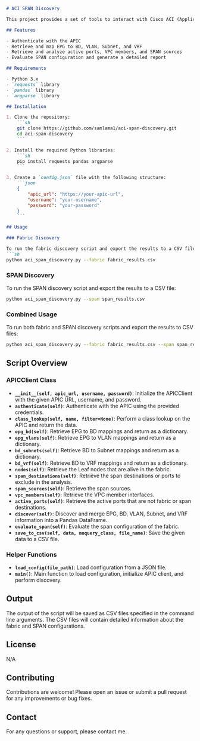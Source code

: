 ```markdown
# ACI SPAN Discovery

This project provides a set of tools to interact with Cisco ACI (Application Centric Infrastructure) APIC (Application Policy Infrastructure Controller) to gather and analyze SPAN (Switched Port Analyzer) information. The script performs multiple API calls to the APICs to gather information about EPGs, BDs, VLANs, Subnets, VRFs, and SPAN configurations.

## Features

- Authenticate with the APIC
- Retrieve and map EPG to BD, VLAN, Subnet, and VRF
- Retrieve and analyze active ports, VPC members, and SPAN sources
- Evaluate SPAN configuration and generate a detailed report

## Requirements

- Python 3.x
- `requests` library
- `pandas` library
- `argparse` library

## Installation

1. Clone the repository:
    ```sh
    git clone https://github.com/samlama1/aci-span-discovery.git
    cd aci-span-discovery
    ```

2. Install the required Python libraries:
    ```sh
    pip install requests pandas argparse
    ```

3. Create a `config.json` file with the following structure:
    ```json
    {
        "apic_url": "https://your-apic-url",
        "username": "your-username",
        "password": "your-password"
    }
    ```

## Usage

### Fabric Discovery

To run the fabric discovery script and export the results to a CSV file:
```sh
python aci_span_discovery.py --fabric fabric_results.csv
```

### SPAN Discovery

To run the SPAN discovery script and export the results to a CSV file:
```sh
python aci_span_discovery.py --span span_results.csv
```

### Combined Usage

To run both fabric and SPAN discovery scripts and export the results to CSV files:
```sh
python aci_span_discovery.py --fabric fabric_results.csv --span span_results.csv
```

## Script Overview

### APICClient Class

- **`__init__(self, apic_url, username, password)`**: Initialize the APICClient with the given APIC URL, username, and password.
- **`authenticate(self)`**: Authenticate with the APIC using the provided credentials.
- **`class_lookup(self, name, filter=None)`**: Perform a class lookup on the APIC and return the data.
- **`epg_bd(self)`**: Retrieve EPG to BD mappings and return as a dictionary.
- **`epg_vlans(self)`**: Retrieve EPG to VLAN mappings and return as a dictionary.
- **`bd_subnets(self)`**: Retrieve BD to Subnet mappings and return as a dictionary.
- **`bd_vrf(self)`**: Retrieve BD to VRF mappings and return as a dictionary.
- **`nodes(self)`**: Retrieve the Leaf nodes that are alive in the fabric.
- **`span_destinations(self)`**: Retrieve the span destinations or ports to exclude in the analysis.
- **`span_sources(self)`**: Retrieve the span sources.
- **`vpc_members(self)`**: Retrieve the VPC member interfaces.
- **`active_ports(self)`**: Retrieve the active ports that are not fabric or span destinations.
- **`discover(self)`**: Discover and merge EPG, BD, VLAN, Subnet, and VRF information into a Pandas DataFrame.
- **`evaluate_span(self)`**: Evaluate the span configuration of the fabric.
- **`save_to_csv(self, data, moquery_class, file_name)`**: Save the given data to a CSV file.

### Helper Functions

- **`load_config(file_path)`**: Load configuration from a JSON file.
- **`main()`**: Main function to load configuration, initialize APIC client, and perform discovery.

## Output

The output of the script will be saved as CSV files specified in the command line arguments. The CSV files will contain detailed information about the fabric and SPAN configurations.

## License

N/A

## Contributing

Contributions are welcome! Please open an issue or submit a pull request for any improvements or bug fixes.

## Contact

For any questions or support, please contact me.
```